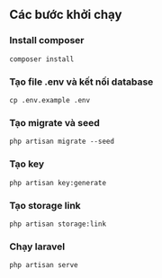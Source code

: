 ## Các bước khởi chạy
### Install composer
```composer install```
### Tạo file .env và kết nối database 
```cp .env.example .env```
### Tạo migrate và seed  
```php artisan migrate --seed```

### Tạo key  
```php artisan key:generate```
### Tạo storage link 
```php artisan storage:link```
### Chạy laravel 
```php artisan serve```
